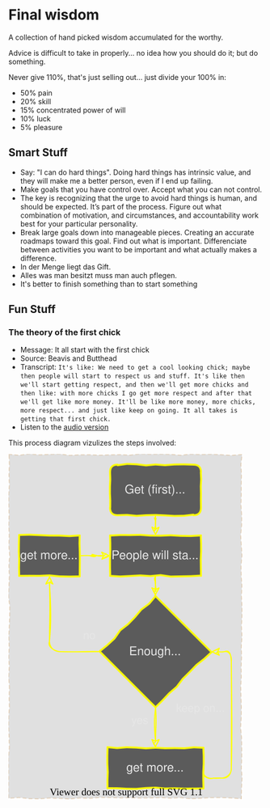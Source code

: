 # Final wisdom

A collection of hand picked wisdom accumulated for the worthy.

Advice is difficult to take in properly... no idea how you should do it; but do something.

Never give 110%, that's just selling out... just divide your 100% in:

- 50% pain
- 20% skill
- 15% concentrated power of will
- 10% luck
- 5% pleasure

## Smart Stuff

- Say: "I can do hard things". Doing hard things has intrinsic value, and they will make me a better person, even if I end up failing.
- Make goals that you have control over. Accept what you can not control.
- The key is recognizing that the urge to avoid hard things is human, and should be expected. It’s part of the process. Figure out what combination of motivation, and circumstances, and accountability work best for your particular personality.
- Break large goals down into manageable pieces. Creating an accurate roadmaps toward this goal. Find out what is important. Differenciate between activities you want to be important and what actually makes a difference.
- In der Menge liegt das Gift.
- Alles was man besitzt muss man auch pflegen.
- It's better to finish something than to start something

## Fun Stuff

### The theory of the first chick

- Message: It all start with the first chick
- Source: Beavis and Butthead
- Transcript: ```It's like: We need to get a cool looking chick; maybe then people will start to respect us and stuff. It's like then we'll start getting respect, and then we'll get more chicks and then like: with more chicks I go get more respect and after that we'll get like more money. It'll be like more money, more chicks, more respect... and just like keep on going. It all takes is getting that first chick.```
- Listen to the [audio version](_chicks-respect-money.mp3)

This process diagram vizulizes the steps involved:

![image](_chicks-respect-money.drawio.svg)
